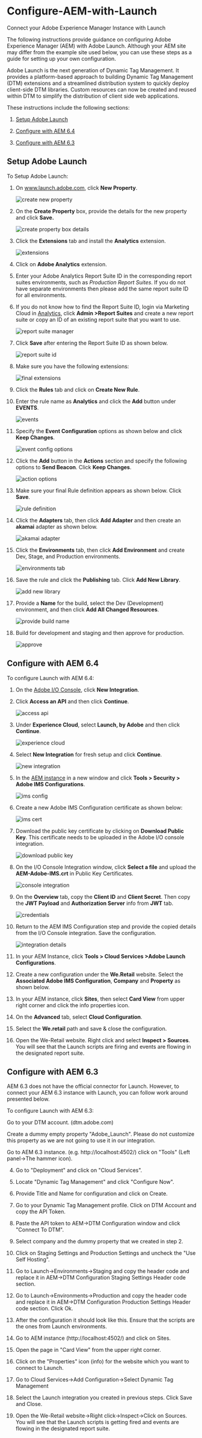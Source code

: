# Configure-AEM-with-Launch
Connect your Adobe Experience Manager Instance with Launch

The following instructions provide guidance on configuring Adobe Experience Manager (AEM) with Adobe Launch. Although your AEM site may differ from the example site used below, you can use these steps as a guide for setting up your own configuration.

Adobe Launch is the next generation of Dynamic Tag Management. It provides a platform-based approach to building Dynamic Tag Management (DTM) extensions and a streamlined distribution system to quickly deploy client-side DTM libraries. Custom resources can now be created and reused within DTM to simplify the distribution of client side web applications.

These instructions include the following sections:

1. [Setup Adobe Launch](#Launch)

1. [Configure with AEM 6.4](#64)

1. [Configure with AEM 6.3](#63)

## <a name="Launch">Setup Adobe Launch</a>

To Setup Adobe Launch:


1. On www.launch.adobe.com, click **New Property**.

     ![create new property](https://user-images.githubusercontent.com/29133525/35232042-a62c732e-ff57-11e7-9210-1205d6d9e46c.png)

1. On the **Create Property** box, provide the details for the new property and click **Save.**

     ![create property box details](https://user-images.githubusercontent.com/29133525/35232087-c8a33c3a-ff57-11e7-82ff-8b68c085726a.png)

1. Click the **Extensions** tab and install the **Analytics** extension.

      ![extensions](https://user-images.githubusercontent.com/29133525/35232128-ee66002e-ff57-11e7-9958-5aa36d633d26.png)


1. Click on **Adobe Analytics** extension.

1. Enter your Adobe Analytics Report Suite ID in the corresponding report suites environments, such as *Production Report Suites*. If you do not have separate environments then please add the same report suite ID for all environments.

1. If you do not know how to find the Report Suite ID, login via Marketing Cloud in [Analytics](https://sc.omniture.com/login/), click **Admin >Report Suites** and create a new report suite or copy an ID of an existing report suite that you want to use.

     ![report suite manager](https://user-images.githubusercontent.com/29133525/36569650-db65b292-17eb-11e8-8684-2f36149c1185.png)


1. Click **Save** after entering the Report Suite ID as shown below.

     ![report suite id](https://user-images.githubusercontent.com/29133525/36569553-7b0ff7d6-17eb-11e8-8b18-83daa8f0da13.png)


1. Make sure you have the following extensions:

     ![final extensions](https://user-images.githubusercontent.com/29133525/36569456-1c087e34-17eb-11e8-8507-134971212aa9.png)


1. Click the **Rules** tab and click on **Create New Rule**.


1. Enter the rule name as **Analytics** and click the **Add** button under **EVENTS**.

     ![events](https://user-images.githubusercontent.com/29133525/36569035-5db319b8-17e9-11e8-92ba-0a2188ac50c8.png)


1. Specify the **Event Configuration** options as shown below and click **Keep Changes**.

     ![event config options](https://user-images.githubusercontent.com/29133525/36568862-d01f045e-17e8-11e8-9b75-8ff97818f087.png)


1. Click the **Add** button in the **Actions** section and specify the following options to **Send Beacon**. Click **Keep Changes**.

     ![action options](https://user-images.githubusercontent.com/29133525/36568770-75db8436-17e8-11e8-9396-258793def233.png)


1. Make sure your final Rule definition appears as shown below. Click **Save**.

     ![rule definition](https://user-images.githubusercontent.com/29133525/36568682-236d3460-17e8-11e8-9fa6-3b78c33bcafa.png)


1. Click the **Adapters** tab, then click **Add Adapter** and then create an **akamai** adapter as shown below.

     ![akamai adapter](https://user-images.githubusercontent.com/29133525/36568647-fca2aec8-17e7-11e8-91cf-b72d8028d838.png)


1. Click the **Environments** tab, then click **Add Environment** and create Dev, Stage, and Production environments.

     ![environments tab](https://user-images.githubusercontent.com/29133525/36568391-0feaf6ee-17e7-11e8-8f0a-441c647d3a1d.png)



1. Save the rule and click the **Publishing** tab. Click **Add New Library**.

     ![add new library](https://user-images.githubusercontent.com/29133525/36568300-b6863eec-17e6-11e8-833c-4c1281cc3859.png)


1. Provide a **Name** for the build, select the Dev (Development) environment, and then click **Add All Changed Resources**.

     ![provide build name](https://user-images.githubusercontent.com/29133525/36568047-d72503e6-17e5-11e8-8721-3d81ad67198c.png)


1. Build for development and staging and then approve for production.

     ![approve](https://user-images.githubusercontent.com/29133525/36567904-4def5bda-17e5-11e8-982f-018ed830170d.png)




## <a name="64">Configure with AEM 6.4</a>

To configure Launch with AEM 6.4:

1. On the [Adobe I/O Console](https://console.adobe.io), click **New Integration**.


1. Click **Access an API** and then click **Continue**.

     ![access api](https://user-images.githubusercontent.com/29133525/36578831-faadb772-181c-11e8-9fbc-c9ce50a72e85.png)


1. Under **Experience Cloud**, select **Launch, by Adobe** and then click **Continue**.

     ![experience cloud](https://user-images.githubusercontent.com/29133525/36578923-7bf43072-181d-11e8-97f8-0504c22d063d.png)
     

1. Select **New Integration** for fresh setup and click **Continue**.

     ![new integration](https://user-images.githubusercontent.com/29133525/36578993-d80482f4-181d-11e8-9526-6c9fdab88e44.png)



1. In the [AEM instance](http://localhost:4502) in a new window and click **Tools > Security > Adobe IMS Configurations**.

     ![ims config](https://user-images.githubusercontent.com/29133525/36579116-a11b871e-181e-11e8-8b90-5d182a4158ac.png)


1. Create a new Adobe IMS Configuration certificate as shown below:

     ![ims cert](https://user-images.githubusercontent.com/29133525/36579164-e5475af8-181e-11e8-9004-50bc91c77303.png)


1. Download the public key certificate by clicking on **Download Public Key**. This certificate needs to be uploaded in the Adobe I/O console integration.

     ![download public key](https://user-images.githubusercontent.com/29133525/36579223-2c42eeea-181f-11e8-92f1-d9b51ce04245.png)



1. On the I/O Console Integration window, click **Select a file** and upload the **AEM-Adobe-IMS.crt** in Public Key Certificates.

     ![console integration](https://user-images.githubusercontent.com/29133525/36579313-99283e20-181f-11e8-9b43-2689e269f998.png)


1. On the **Overview** tab, copy the **Client ID** and **Client Secret**. Then copy the **JWT Payload** and **Authorization Server** info from **JWT** tab.

     ![credentials](https://user-images.githubusercontent.com/29133525/36579438-4ed66512-1820-11e8-9e19-ee8afb3e7c22.png)


1. Return to the AEM IMS Configuration step and provide the copied details from the I/O Console integration. Save the configuration.

     ![integration details](https://user-images.githubusercontent.com/29133525/36579478-8d4a44b2-1820-11e8-8418-95cd380313de.png)


1. In your AEM Instance, click **Tools > Cloud Services >Adobe Launch Configurations**.



1. Create a new configuration under the **We.Retail** website. Select the **Associated Adobe IMS Configuration**, **Company** and **Property** as shown below.



1. In your AEM instance, click **Sites**, then select **Card View** from upper right corner and click the info properties icon.



1. On the **Advanced** tab, select **Cloud Configuration**.



1. Select the **We.retail** path and save & close the configuration.



1. Open the We-Retail website. Right click and select **Inspect > Sources**. You will see that the Launch scripts are firing and events are flowing in the designated report suite.




## <a name="64">Configure with AEM 6.3</a>

AEM 6.3 does not have the official connector for Launch. However, to connect your AEM 6.3 instance with Launch, you can follow work around presented below.

To configure Launch with AEM 6.3:


Go to your DTM account. (dtm.adobe.com)

Create a dummy empty property "Adobe_Launch". Please do not customize this property as we are not going to use it in our integration.



Go to AEM 6.3 instance. (e.g. http://localhost:4502/) click on "Tools" (Left panel->The hammer icon).



4. Go to "Deployment" and click on "Cloud Services".



5. Locate "Dynamic Tag Management" and click "Configure Now".



6. Provide Title and Name for configuration and click on Create.



7. Go to your Dynamic Tag Management profile. Click on DTM Account and copy the API Token.



8. Paste the API token to AEM→DTM Configuration window and click "Connect To DTM".





9. Select company and the dummy property that we created in step 2.



10. Click on Staging Settings and Production Settings and uncheck the "Use Self Hosting".



11. Go to Launch->Environments→Staging and copy the header code and replace it in AEM→DTM Configuration Staging Settings Header code section.



12. Go to Launch->Environments→Production and copy the header code and replace it in AEM→DTM Configuration Production Settings Header code section. Click Ok.



13. After the configuration it should look like this. Ensure that the scripts are the ones from Launch environments.



14. Go to AEM instance (http://localhost:4502/) and click on Sites.



15. Open the page in "Card View" from the upper right corner.



16. Click on the "Properties" icon (info) for the website which you want to connect to Launch.



17. Go to Cloud Services→Add Configuration→Select Dynamic Tag Management



18. Select the Launch integration you created in previous steps. Click Save and Close.



19. Open the We-Retail website→Right click->Inspect→Click on Sources. You will see that the Launch scripts is getting fired and events are flowing in the designated report suite.


